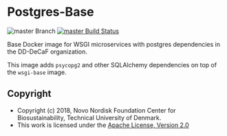 # Postgres-Base

![master Branch](https://img.shields.io/badge/branch-master-blue.svg)
[![master Build Status](https://travis-ci.org/DD-DeCaF/postgres-base.svg?branch=master)](https://travis-ci.org/DD-DeCaF/postgres-base)

Base Docker image for WSGI microservices with postgres dependencies in the 
DD-DeCaF organization.

This image adds `psycopg2` and other SQLAlchemy dependencies on top of the `wsgi-base` 
image.

## Copyright

* Copyright (c) 2018, Novo Nordisk Foundation Center for Biosustainability,
  Technical University of Denmark.
* This work is licensed under the [Apache License, Version 2.0](LICENSE)
